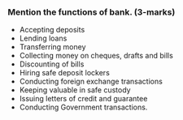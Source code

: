 ### Mention the functions of bank. (3-marks)
* Accepting deposits
* Lending loans
* Transferring money
* Collecting money on cheques, drafts and bills
* Discounting of bills
* Hiring safe deposit lockers
* Conducting foreign exchange transactions
* Keeping valuable in safe custody
* Issuing letters of credit and guarantee
* Conducting Government transactions. 
